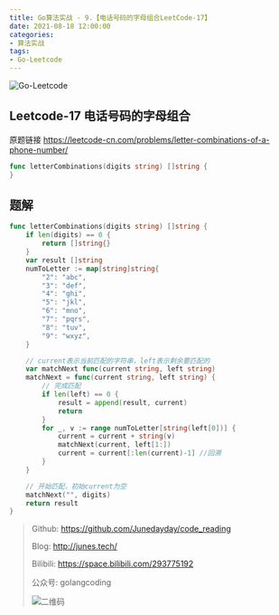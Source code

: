 ```yaml
---
title: Go算法实战 - 9.【电话号码的字母组合LeetCode-17】
date: 2021-08-18 12:00:00
categories: 
- 算法实战
tags:
- Go-Leetcode
---
```


![Go-Leetcode](https://i.loli.net/2021/07/10/SbG3k5XFRlsJdOV.jpg)

## Leetcode-17 电话号码的字母组合

原题链接 https://leetcode-cn.com/problems/letter-combinations-of-a-phone-number/

```go
func letterCombinations(digits string) []string {
}
```

<!-- more -->

## 题解

```go
func letterCombinations(digits string) []string {
	if len(digits) == 0 {
		return []string{}
	}
	var result []string
	numToLetter := map[string]string{
		"2": "abc",
		"3": "def",
		"4": "ghi",
		"5": "jkl",
		"6": "mno",
		"7": "pqrs",
		"8": "tuv",
		"9": "wxyz",
	}

	// current表示当前匹配的字符串，left表示剩余要匹配的
	var matchNext func(current string, left string)
	matchNext = func(current string, left string) {
		// 完成匹配
		if len(left) == 0 {
			result = append(result, current)
			return
		}
		for _, v := range numToLetter[string(left[0])] {
			current = current + string(v)
			matchNext(current, left[1:])
			current = current[:len(current)-1] //回溯
		}
	}

	// 开始匹配，初始current为空
	matchNext("", digits)
	return result
}
```

> Github: https://github.com/Junedayday/code_reading
>
> Blog: http://junes.tech/
>
> Bilibili: https://space.bilibili.com/293775192
>
> 公众号: golangcoding
>
>  ![二维码](https://i.loli.net/2021/02/28/RPzy7Hjc9GZ8I3e.jpg)


